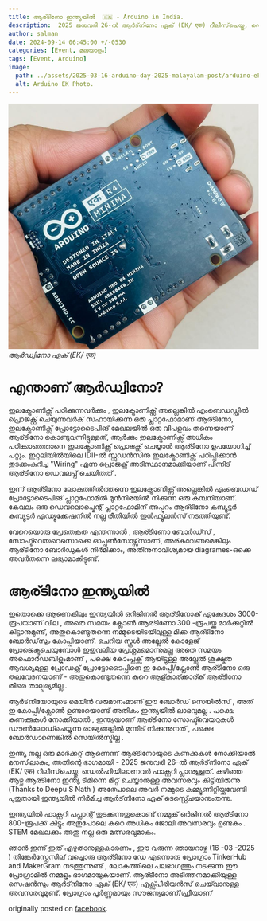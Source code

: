 ```yaml
---
title: ആര്ടിനോ ഇന്ത്യയിൽ  🇮🇳 - Arduino in India. 
description:  2025 ജനുവരി 26-ൽ ആർട്‌നിനോ ഏക് (EK/ एक) റീലീസ്‌ചെയ്തു, ഡെൽഹിയിലാണവർ ഫാക്റ്ററി പ്ലാനുള്ളത്. കഴിഞ്ഞ ആഴ്ച ആര്ടിനോ ഇന്ത്യ ടീമിന്നെ മീറ്റ് ചെയ്യാനുള്ള അവസരവും കിട്ടിയിരുന്നു. 
author: salman
date: 2024-09-14 06:45:00 +/-0530
categories: [Event, മലയാളം]
tags: [Event, Arduino]
image:
  path: ../assets/2025-03-16-arduino-day-2025-malayalam-post/arduino-ek.jpg
  alt: Arduino EK Photo.
---
```


![Arduino EK Photo](../assets/2025-03-16-arduino-day-2025-malayalam-post/arduino-ek.jpg)
_ആർഡ്വിനോ ഏക് (EK/ एक)_

# എന്താണ് ആർഡ്വിനോ?

ഇലക്ട്രോണിക്സ് പഠിക്കുന്നവർക്കും , ഇലക്ട്രോണിക്സ് അല്ലെങ്കിൽ എംബെഡഡ്ഡിൽ പ്രൊജക്റ്റ് ചെയുന്നവർക് സഹായിക്കുന്ന ഒരു പ്ലാറ്റഫോമാണ് ആര്ടിനോ,  ഇലക്ട്രോണിക്സ് പ്രോട്ടോടൈപിങ് മേഖലയിൽ ഒരു വിപളവം തന്നെയാണ് ആര്ടിനോ കൊണ്ടുവന്നിട്ടുള്ളത്, ആർക്കും ഇലക്ട്രോണിക്സ് അധികം പഠിക്കാതെതാനെ ഇലക്ട്രോണിക്സ് പ്രൊജക്റ്റ് ചെയ്യാൻ ആര്ടിനോ ഉപയോഗിച്ച് പറ്റും. 
ഇറ്റലിയിൽയിലെ IDII-ൽ സ്റ്റുഡൻസിനു ഇലക്ട്രോണിക്സ് പഠിപ്പിക്കാൻ തുടക്കംകുറിച്ച "Wiring" എന്ന പ്രൊജക്റ്റ് അടിസ്ഥാനമാക്കിയാണ് പിന്നിട്  ആര്ടിനോ ഡെവലപ്പ് ചെയിതത് . 

ഇന്ന് ആര്ടിനോ ലോകത്തിൽത്തന്നെ ഇലക്ട്രോണിക്സ് അല്ലെങ്കിൽ എംബെഡഡ് പ്രോട്ടോടൈപിങ്  പ്ലാറ്റഫോമിൽ  മുൻനിരയിൽ നിക്കുന്ന ഒരു  കമ്പനിയാണ്. കേവലം ഒരു ഡെവലൊപ്മെന്റ് പ്ലാറ്റഫോമിന് അപ്പുറം ആര്ടിനോ കമ്പ്യൂട്ടർ കമ്പ്യൂട്ടർ എഡ്യൂക്കേഷനിൽ നല്ല രീതിയിൽ ഇൻഫ്യൂലൻസ് നടത്തിയുണ്ട്.

വേറെയൊരു പ്രേതെകത എന്തന്നാൽ , ആര്ടിണോ ബോർഡ്സ് , സോഫ്ട്‍വെയറെസൊക്കെ ഓപ്പൺസോഴ്സ്‌സാണ്, അര്കവേണമെങ്കിലും ആര്ടിനോ ബോർഡുകൾ നിർമിക്കാം, അതിനുനാവിശ്യമായ diagrames-ഒക്കെ അവർതന്നെ ലഭ്യാമാകിട്ടുണ്ട്. 

# ആര്ടിനോ ഇന്ത്യയിൽ
ഇതൊക്കെ ആണെകിലും ഇന്ത്യയിൽ ഒറിജിനൽ ആര്ടിനോക് ഏകേദശം 3000-രൂപയാണ് വില , അതെ സമയം ക്ലോൺ ആര്ടിണോ 300 -രൂപയ്ക്കു മാർക്കറ്റിൽ കിട്ടാനുമുണ്ട്, അതുകൊണ്ടുതന്നെ നമ്മുടെയിടയിലുള്ള മിക്ക ആര്ടിനോ ബോർഡ്‌സും കോപ്പിയാണ്.  ചെറിയ സ്കൂൾ അല്ലേൽ കോളേജ് പ്രോജെക്ടചെയുമ്പോൾ ഇതുവലിയ പ്രേശ്നമമൊന്നുമല്ല അതെ സമയം അഫൊർഡബിളുംമാണ് , പക്ഷെ കോംപ്ലക്സ് ആയിട്ടുള്ള അല്ലേൽ ശൂക്ഷ്മത ആവശ്യമുള്ള പ്രോഡക്റ്റ് പ്രോട്ടോടൈപ്പിനെ ഇ കോപ്പി/ക്ലോൺ ആര്ടിനോ ഒരു തലവേദനയാണ് - അതുകൊണ്ടുതന്നെ കുറെ ആള്കാര്ക്കാര്ക് ആര്ടിനോ തീരെ താല്പര്യമില്ല . 

ആർട്‌നിയോയുടെ മെയിൻ വരുമാനംമാണ് ഈ ബോർഡ് സെയിൽസ് , അത് ഇ കോപ്പി/ക്ലോൺ ഉണ്ടായൊണ്ട് അതികം ഇന്ത്യയിൽ ലാഭവുമല്ല . പക്ഷെ കണക്കുകൾ നോക്കിയാൽ , ഇന്ത്യയാണ് ആര്ടിനോ സോഫ്ട്‍വെയറുകൾ ഡൗൺലോഡ്ചെയ്യുന്ന രാജ്യങ്ങളിൽ മുന്നിട് നിക്കുന്നുനത് , പക്ഷെ ബോർഡാണെങ്കിൽ സെയിൽസ്മില്ല .

ഇന്ത്യ നല്ല ഒരു മാർക്കറ്റ് ആണെന്ന് ആര്ടിനോയുടെ കണക്കുകൾ നോക്കിയാൽ മനസിലാകും, അതിന്റെ ഭാഗമായി - 2025 ജനുവരി 26-ൽ ആർട്‌നിനോ ഏക് (EK/ एक) റീലീസ്‌ചെയ്തു. ഡെൽഹിയിലാണവർ ഫാക്റ്ററി പ്ലാനുള്ളത്. കഴിഞ്ഞ ആഴ്ച ആര്ടിനോ ഇന്ത്യ ടീമിന്നെ മീറ്റ് ചെയ്യാനുള്ള അവസരവും കിട്ടിയിരുന്നു (Thanks to Deepu S Nath ) അത്പോലെ അവർ നമ്മുടെ കമ്മ്യൂണിറ്റിയ്ക്കുവേണ്ടി പുതുതായി ഇന്ത്യയിൽ നിർമിച്ച ആർട്‌നിനോ ഏക് ടെസ്റ്റ്ചെയാനുംതന്നു. 

ഇന്ത്യയിൽ ഫാക്റ്ററി പപ്ലാന്റ് തുടക്കുന്നതുകൊണ്ട്‌ നമ്മുക് ഒർജിനൽ ആര്ടിനോ 800-രൂപക്ക് കിട്ടും അതുപോലെ കുറെ അധികം ജോലി അവസരവും ഉണ്ടകും . STEM മേഖലക്കും അതു നല്ല ഒരു മത്സരവുമാകും. 

ഞാൻ ഇന്ന് ഇത് എഴുതാനുള്ളകാരണം , ഈ വരുന്ന ഞായറാഴ്ച (16 -03 -2025 ) തിങ്കേർസ്പേസില്  വച്ചൊരു ആര്ടിനോ ഡേ എന്നൊരു പ്രോഗ്രാം TinkerHub and MakerGram നടത്തുന്നുണ്ട് , ലോകത്തിലെ പലഭാഗത്തും നടക്കുന്ന ഈ പ്രോഗ്രാമിൽ നമ്മളും ഭാഗമായുകയാണ്. ആര്ടിനോ അടിത്തനമാക്കിയുള്ള സെഷൻസും ആർട്‌നിനോ ഏക് (EK/ एक)  എക്സ്പീരിയൻസ് ചെയ്‍വാനുള്ള അവസരവുമുണ്ട്. 
പ്രോഗ്രാം പൂർണ്ണമായും സൗജന്യമാണ്/ഫ്രീയാണ് 

originally posted on [facebook](https://www.facebook.com/share/p/1FCCTFsFa5/).  